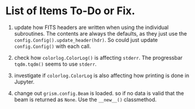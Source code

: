 # List of Items To-Do or Fix.

1.  update how FITS headers are written when using the individual subroutines.  The contents are always the defaults, as they just use the ```config.Config().update_header(hdr)```.  So could just update ```config.Config()``` with each call.  
2. check how ```colorlog.ColorLog()``` is affecting ```stderr```.  The progressbar ```tqdm.tqdm()``` seems to use ```stderr```.
3. investigate if ```colorlog.ColorLog``` is also affecting how printing is done in Jupyter.

4. change out ```grism.config.Beam``` is loaded.  so if no data is valid that the beam is returned as ```None```.  Use the ```__new__()``` classmethod.
